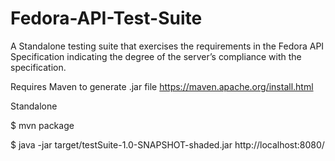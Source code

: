 # Fedora-API-Test-Suite
A Standalone testing suite that exercises the requirements in the Fedora API Specification indicating the degree of the server’s compliance with the specification.

Requires Maven to generate .jar file
https://maven.apache.org/install.html

Standalone

$ mvn package

$ java -jar target/testSuite-1.0-SNAPSHOT-shaded.jar http://localhost:8080/
